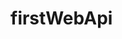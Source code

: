 # firstWebApi

<!-- - We can test the get method easily. But how can we test other method (POST, PUT, DELETE)?
- Solution: Testing API => Postman, ThunderClient (VScode extension), REST client (VScode Extension -> .http file), Swagger API doc -->


<!-- we will follow MVC architecture -- Model, View, Controller -->
